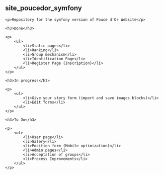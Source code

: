 <div class="blob-file-content js-file-line-container">
<article class="markdown-body entry-content" itemprop="mainContentOfPage">
    <h1>
    <a id="user-content-site_poucedor_symfony" class="anchor" href="#site_poucedor_symfony" aria-hidden="true">
        <span class="octicon octicon-link"></span>
    </a>
    site_poucedor_symfony
    </h1>

    <p>Repository for the symfony version of Pouce d'Or Website</p>

    <h3>Done</h3>
    
    <p>
        <ul>
            <li>Static pages</li>
            <li>Ranking</li>
            <li>Group mechanism</li>
            <li>Identification Page</li>
            <li>Register Page (Inscription)</li>
        </ul>
    </p>

    <h3>In progress</h3>
    
    <p>
        <ul>
            <li>Give your story form (import and save images blocks)</li>
            <li>Edit forms</li> 
        </ul>
    </p>

    <h3>To Do</h3>
    
    <p>
        <ul>
            <li>User page</li>
            <li>Galery</li>
            <li>Position form (Mobile optimization)</li>
            <li>Admin pages</li>
            <li>Acceptation of groups</li> 
            <li>Process Improvements</li> 
        </ul>
    </p>
</article>
</div>